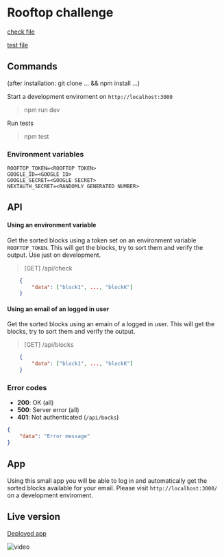 # Rooftop challenge

[check file](https://github.com/garciagomezluis/rooftop-challenge/blob/3bf5ebdaa3a999ac6fbe21548566a053f9409f54/services/rooftop.ts#L20)

[test file](https://github.com/garciagomezluis/rooftop-challenge/blob/3bf5ebdaa3a999ac6fbe21548566a053f9409f54/__tests__/rooftop.js#L28)

## Commands

(after installation: git clone ... && npm install ...)

Start a development enviroment on `http://localhost:3000`

> npm run dev

Run tests

> npm test

### Environment variables

```text
ROOFTOP_TOKEN=<ROOFTOP TOKEN>
GOOGLE_ID=<GOOGLE ID>
GOOGLE_SECRET=<GOOGLE SECRET>
NEXTAUTH_SECRET=<RANDOMLY GENERATED NUMBER>
```

## API

#### Using an environment variable

Get the sorted blocks using a token set on an environment variable `ROOFTOP_TOKEN`. This will get the blocks, try to sort them and verify the output. Use just on development.

> [GET] /api/check

```json
    {
        "data": ["block1", ..., "blockK"]
    }
```

#### Using an email of an logged in user

Get the sorted blocks using an emain of a logged in user. This will get the blocks, try to sort them and verify the output.

> [GET] /api/blocks

```json
    {
        "data": ["block1", ..., "blockK"]
    }
```

### Error codes

* __200__: OK (all)
* __500__: Server error (all)
* __401__: Not authenticated (`/api/bocks`)

```json
{
    "data": "Error message"
}
```

## App

Using this small app you will be able to log in and automatically get the sorted blocks available for your email. Please visit `http://localhost:3000/` on a development enviroment.

## Live version

[Deployed app](https://rooftop-challenge-five.vercel.app/)

![video](https://rooftop-challenge-five.vercel.app/video.gif)